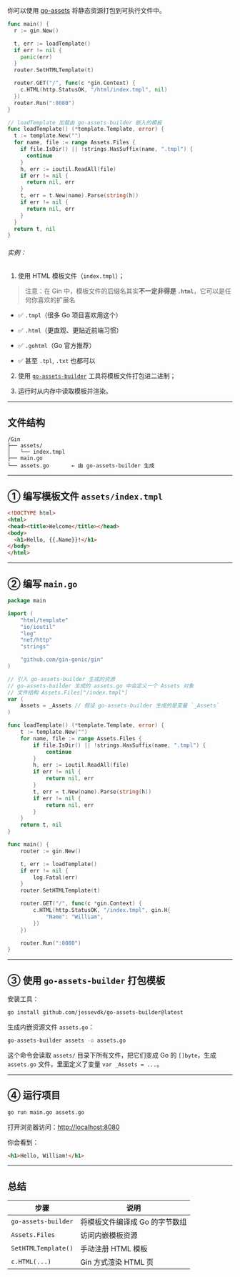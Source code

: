 你可以使用 [go-assets](https://github.com/jessevdk/go-assets) 将静态资源打包到可执行文件中。
```go
func main() {
  r := gin.New()

  t, err := loadTemplate()
  if err != nil {
    panic(err)
  }
  router.SetHTMLTemplate(t)

  router.GET("/", func(c *gin.Context) {
    c.HTML(http.StatusOK, "/html/index.tmpl", nil)
  })
  router.Run(":8080")
}

// loadTemplate 加载由 go-assets-builder 嵌入的模板
func loadTemplate() (*template.Template, error) {
  t := template.New("")
  for name, file := range Assets.Files {
    if file.IsDir() || !strings.HasSuffix(name, ".tmpl") {
      continue
    }
    h, err := ioutil.ReadAll(file)
    if err != nil {
      return nil, err
    }
    t, err = t.New(name).Parse(string(h))
    if err != nil {
      return nil, err
    }
  }
  return t, nil
}
```


###### 实例：

1. 使用 HTML 模板文件（`index.tmpl`）；
> 注意：在 Gin 中，模板文件的后缀名其实**不一定非得是 `.html`**，它可以是任何你喜欢的扩展名

- ✅ `.tmpl`（很多 Go 项目喜欢用这个）
    
- ✅ `.html`（更直观、更贴近前端习惯）
    
- ✅ `.gohtml`（Go 官方推荐）
    
- ✅ 甚至 `.tpl`, `.txt` 也都可以
    
2. 使用 [`go-assets-builder`](https://github.com/jessevdk/go-assets) 工具将模板文件打包进二进制；
    
3. 运行时从内存中读取模板并渲染。
    

---
## 文件结构

```
/Gin
├── assets/
│   └── index.tmpl
├── main.go
└── assets.go       ← 由 go-assets-builder 生成
```

---

## ① 编写模板文件 `assets/index.tmpl`

```html
<!DOCTYPE html>
<html>
<head><title>Welcome</title></head>
<body>
  <h1>Hello, {{.Name}}!</h1>
</body>
</html>
```

---

## ② 编写 `main.go`

```go
package main

import (
	"html/template"
	"io/ioutil"
	"log"
	"net/http"
	"strings"

	"github.com/gin-gonic/gin"
)

// 引入 go-assets-builder 生成的资源
// go-assets-builder 生成的 assets.go 中会定义一个 Assets 对象
// 文件结构 Assets.Files["/index.tmpl"]
var (
	Assets = _Assets // 假设 go-assets-builder 生成的是变量 `_Assets`
)

func loadTemplate() (*template.Template, error) {
	t := template.New("")
	for name, file := range Assets.Files {
		if file.IsDir() || !strings.HasSuffix(name, ".tmpl") {
			continue
		}
		h, err := ioutil.ReadAll(file)
		if err != nil {
			return nil, err
		}
		t, err = t.New(name).Parse(string(h))
		if err != nil {
			return nil, err
		}
	}
	return t, nil
}

func main() {
	router := gin.New()

	t, err := loadTemplate()
	if err != nil {
		log.Fatal(err)
	}
	router.SetHTMLTemplate(t)

	router.GET("/", func(c *gin.Context) {
		c.HTML(http.StatusOK, "/index.tmpl", gin.H{
			"Name": "William",
		})
	})

	router.Run(":8080")
}
```

---

## ③ 使用 `go-assets-builder` 打包模板

安装工具：

```bash
go install github.com/jessevdk/go-assets-builder@latest
```

生成内嵌资源文件 `assets.go`：

```bash
go-assets-builder assets -o assets.go
```

这个命令会读取 `assets/` 目录下所有文件，把它们变成 Go 的 `[]byte`，生成 `assets.go` 文件，里面定义了变量 `var _Assets = ...`。

---

## ④ 运行项目

```bash
go run main.go assets.go
```

打开浏览器访问：[http://localhost:8080](http://localhost:8080/)

你会看到：

```html
<h1>Hello, William!</h1>
```

---

## 总结

|步骤|说明|
|---|---|
|`go-assets-builder`|将模板文件编译成 Go 的字节数组|
|`Assets.Files`|访问内嵌模板资源|
|`SetHTMLTemplate()`|手动注册 HTML 模板|
|`c.HTML(...)`|Gin 方式渲染 HTML 页|

